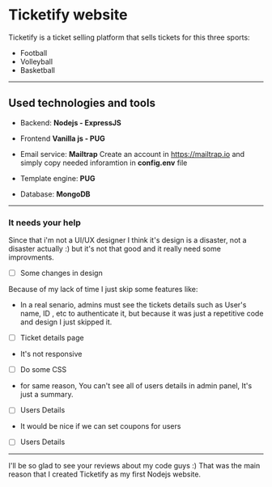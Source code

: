 # Ticketify website

Ticketify is a ticket selling platform that sells tickets for this three sports:

- Football
- Volleyball
- Basketball

---

## Used technologies and tools

- Backend: **Nodejs - ExpressJS**
- Frontend **Vanilla js - PUG**
- Email service: **Mailtrap**
  Create an account in https://mailtrap.io and simply copy needed inforamtion in **config.env** file

- Template engine: **PUG**

- Database: **MongoDB**

---

### It needs your help

Since that i'm not a UI/UX designer I think it's design is a disaster, not a disaster actually :) but it's not that good and it really need some improvments.

- [ ] Some changes in design

Because of my lack of time I just skip some features like:

- In a real senario, admins must see the tickets details such as User's name, ID , etc to authenticate it, but because it was just a repetitive code and design I just skipped it.
  &nbsp;
- [ ] Ticket details page
      &nbsp;

- It's not responsive
  &nbsp;
- [ ] Do some CSS
      &nbsp;

- for same reason, You can't see all of users details in admin panel, It's just a summary.
  &nbsp;

- [ ] Users Details
      &nbsp;

- It would be nice if we can set coupons for users
  &nbsp;
- [ ] Users Details
      &nbsp;

---

I'll be so glad to see your reviews about my code guys :) That was the main reason that I created Ticketify as my first Nodejs website.
